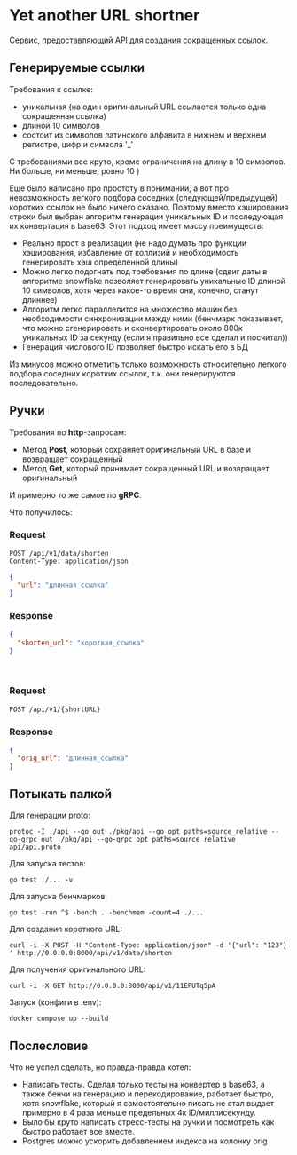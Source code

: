 # Yet another URL shortner

Сервис, предоставляющий API для создания сокращенных ссылок.


## Генерируемые ссылки
Требования к ссылке:
* уникальная (на один оригинальный URL ссылается только одна сокращенная ссылка)
* длиной 10 символов
* состоит из символов латинского алфавита в нижнем и верхнем регистре, цифр и символа '_'

С требованиями все круто, кроме ограничения на длину в 10 символов. Ни больше, ни меньше, ровно 10 )

Еще было написано про простоту в понимании, а вот про невозможность легкого подбора соседних (следующей/предыдущей) коротких ссылок не было ничего сказано.
Поэтому вместо хэширования строки был выбран алгоритм генерации уникальных ID и последующая их конвертация в base63.
Этот подход имеет массу преимуществ:
* Реально прост в реализации (не надо думать про функции хэширования, избавление от коллизий и необходимость генерировать хэш определенной длины)
* Можно легко подогнать под требования по длине (сдвиг даты в алгоритме snowflake позволяет генерировать уникальные ID длиной 10 символов, хотя через какое-то время они, конечно, станут длиннее)
* Алгоритм легко параллелится на множество машин без необходимости синхронизации между ними (бенчмарк показывает, что можно сгенерировать и сконвертировать около 800к уникальных ID за секунду (если я правильно все сделал и посчитал))
* Генерация числового ID позволяет быстро искать его в БД

Из минусов можно отметить только возможность относительно легкого подбора соседних коротких ссылок, т.к. они генерируются последовательно.

## Ручки
Требования по **http**-запросам:
* Метод **Post**, который сохраняет оригинальный URL в базе и возвращает сокращенный
* Метод **Get**, который принимает сокращенный URL и возвращает оригинальный 

И примерно то же самое по **gRPC**.

Что получилось:

### Request
```http request
POST /api/v1/data/shorten
Content-Type: application/json
```
```json
{
  "url": "длинная_ссылка"
}
```
### Response
```json
{
  "shorten_url": "короткая_ссылка"
}
```
<br>

### Request
```http request
POST /api/v1/{shortURL}
```
### Response
```json
{
  "orig_url": "длинная_ссылка"
}
```
## Потыкать палкой

Для генерации proto:
```shell
protoc -I ./api --go_out ./pkg/api --go_opt paths=source_relative --go-grpc_out ./pkg/api --go-grpc_opt paths=source_relative api/api.proto
```

Для запуска тестов:
```shell
go test ./... -v
```

Для запуска бенчмарков:
```shell
go test -run ^$ -bench . -benchmem -count=4 ./...
```

Для создания короткого URL:
```shell
curl -i -X POST -H "Content-Type: application/json" -d '{"url": "123"} ' http://0.0.0.0:8000/api/v1/data/shorten
```

Для получения оригинального URL:
```shell
curl -i -X GET http://0.0.0.0:8000/api/v1/11EPUTq5pA
```

Запуск (конфиги в .env):
```shell
docker compose up --build
```

## Послесловие
Что не успел сделать, но правда-правда хотел:
* Написать тесты. Сделал только тесты на конвертер в base63, а также бенчи на генерацию и перекодирование, работает быстро, хотя snowflake, который я самостоятельно писать не стал выдает примерно в 4 раза меньше предельных 4к ID/миллисекунду.
* Было бы круто написать стресс-тесты на ручки и посмотреть как быстро работает все вместе.
* Postgres можно ускорить добавлением индекса на колонку orig